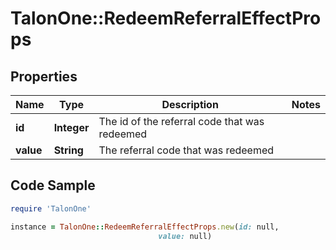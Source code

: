 # TalonOne::RedeemReferralEffectProps

## Properties

Name | Type | Description | Notes
------------ | ------------- | ------------- | -------------
**id** | **Integer** | The id of the referral code that was redeemed | 
**value** | **String** | The referral code that was redeemed | 

## Code Sample

```ruby
require 'TalonOne'

instance = TalonOne::RedeemReferralEffectProps.new(id: null,
                                 value: null)
```


